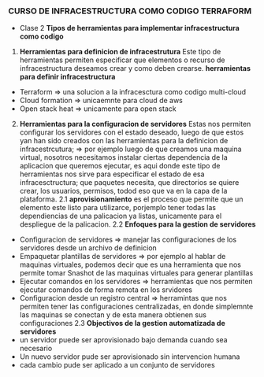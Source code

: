 ### CURSO DE INFRACESTRUCTURA COMO CODIGO TERRAFORM

* Clase 2 **Tipos de herramientas para implementar infracestructura como codigo**
1. **Herramientas para definicion de infracestrutura**
Este tipo de herramientas permiten especificar que elementos o recurso de infracestructura deseamos crear y como deben crearse.
**herramientas para definir infracestructura**
* Terraform => una solucion a la infracesctura como codigo multi-cloud
* Cloud formation => unicaemnte para cloud de aws
* Open stack heat => unicamente para open stack

2. **Herramientas para la configuracion de servidores** 
Estas nos permiten configurar los servidores con el estado deseado, luego de que estos yan han sido creados con las herramientas para la definicion de infracestrcutura; => por ejemplo luego de que creamos una maquina virtual, nosotros necesitamos instalar ciertas dependencia de la aplicacion que queremos ejecutar, es aqui donde este tipo de herramientas nos sirve para especificar el estado de esa infracesctructura; que paquetes necesita, que directorios se quiere crear, los usuarios, permisos, todod eso que va en la capa de la plataforma.
2.1 **aprovisionamiento** es el proceso que permite que un elemento este listo para utilizarce, porjemplo tener todas las dependiencias de una palicacion ya listas, unicamente para el despliegue de la palicacion.
2.2 **Enfoques para la gestion de servidores**
* Configuracion de servidores => manejar las configuraciones de los servidores desde un archivo de definicion
* Empaquetar plantillas de servidores => por ejemplo al hablar de maquinas virtuales, podemos decir que es una herramienta que nos permite tomar Snashot de las maquinas virtuales para generar plantillas
* Ejecutar comandos en los servidores => herramientas que nos permiten ejecutar comandos de forma remota en los srvidores
* Configuracion desde un registro central => herramintas que nos permiten tener las configuraciones centralizadas, en donde simplemnte las maquinas se conectan y de esta manera obtienen sus configuraciones
2.3 **Objectivos de la gestion automatizada de servidores**
* un servidor puede ser aprovisionado bajo demanda cuando sea necesario
* Un nuevo servidor pude ser aprovisionado sin intervencion humana
* cada cambio pude ser aplicado a un conjunto de servidores
